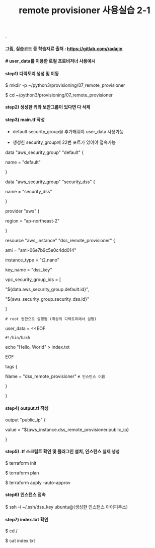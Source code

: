 ﻿---
layout: post
title: "remote provisioner 사용실습 2-1"
tags: [terraform]
comments: true
---

.

#### 그림, 실습코드 등 학습자료 출처 : https://gitlab.com/radajin
	
#### # user_data를 이용한 로컬 프로비저너 사용예시

#### step1) 디렉토리 생성 및 이동

$ mkdir -p ~/python3/provisioning/07_remote_provisioner

$ cd ~/python3/provisioning/07_remote_provisioner

#### step2) 생성한 키와 보안그룹이 있다면 다 삭제

#### step3) main.tf 작성

- default security_group을 추가해줘야 user_data 사용가능

- 생성한 security_group에 22번 포트가 있어야 접속가능

data "aws_security_group" "default" {

name = "default"

}

data "aws_security_group" "security_dss" {

name = "security_dss"

}

provider "aws" {

region = "ap-northeast-2"

}

resource "aws_instance" "dss_remote_provisioner" {

ami = "ami-06e7b9c5e0c4dd014"

instance_type = "t2.nano"

key_name = "dss_key"

vpc_security_group_ids = [

"${data.aws_security_group.default.id}",

"${aws_security_group.security_dss.id}"

]

`# root 권한으로 실행됨 (최상위 디렉토리에서 실행)`

user_data = <<EOF

`#!/bin/bash`

echo "Hello, World" > index.txt

EOF

tags {

Name = "dss_remote_provisioner" `# 인스턴스 이름`

}

}

#### step4) output.tf 작성

output "public_ip" {

value = "${aws_instance.dss_remote_provisioner.public_ip}

}

#### step5) .tf 스크립트 확인 및 플러그인 설치, 인스턴스 실제 생성

$ terraform init

$ terraform plan

$ terraform apply -auto-approv

#### step6) 인스턴스 접속

$ ssh -i ~/.ssh/dss_key ubuntu@(생성한 인스턴스 아이피주소)

#### step7) index.txt 확인

$ cd /

$ cat index.txt

